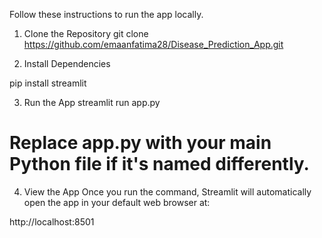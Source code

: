 Follow these instructions to run the app locally.

1. Clone the Repository
git clone https://github.com/emaanfatima28/Disease_Prediction_App.git

2. Install Dependencies

pip install streamlit

3. Run the App
streamlit run app.py
# Replace app.py with your main Python file if it's named differently.

4. View the App
Once you run the command, Streamlit will automatically open the app in your default web browser at:

http://localhost:8501
